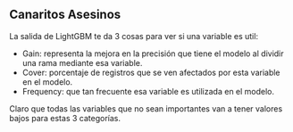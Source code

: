 ## Canaritos Asesinos

La salida de LightGBM te da 3 cosas para ver si una variable es util:

- Gain: representa la mejora en la precisión que tiene el modelo al dividir una rama mediante esa variable.
- Cover: porcentaje de registros que se ven afectados por esta variable en el modelo.
- Frequency: que tan frecuente esa variable es utilizada en el modelo.

Claro que todas las variables que no sean importantes van a tener valores bajos para estas 3 categorías.
